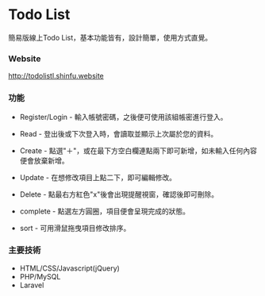 # Todo List

簡易版線上Todo List，基本功能皆有，設計簡單，使用方式直覺。

### Website

http://todolistl.shinfu.website

### 功能

* Register/Login - 輸入帳號密碼，之後便可使用該組帳密進行登入。

* Read - 登出後或下次登入時，會讀取並顯示上次屬於您的資料。

* Create - 點選"＋"，或在最下方空白欄連點兩下即可新增，如未輸入任何內容便會放棄新增。

* Update - 在想修改項目上點二下，即可編輯修改。

* Delete - 點最右方紅色"x"後會出現提醒視窗，確認後即可刪除。

* complete - 點選左方圓圈，項目便會呈現完成的狀態。

* sort - 可用滑鼠拖曳項目修改排序。


### 主要技術

* HTML/CSS/Javascript(jQuery)
* PHP/MySQL
* Laravel
